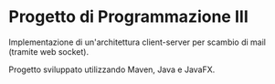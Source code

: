 # Progetto di Programmazione III

Implementazione di un'architettura client-server per scambio di mail (tramite web socket).

Progetto sviluppato utilizzando Maven, Java e JavaFX.
